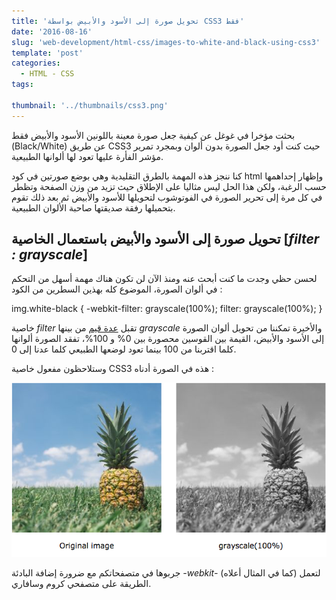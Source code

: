 ```yaml
---
title: 'تحويل صورة إلى الأسود والأبيض بواسطة CSS3 فقط'
date: '2016-08-16'
slug: 'web-development/html-css/images-to-white-and-black-using-css3'
template: 'post'
categories:
  - HTML - CSS
tags:

thumbnail: '../thumbnails/css3.png'
---
```


بحثت مؤخرا في غوغل عن كيفية جعل صورة معينة باللونين الأسود والأبيض فقط (Black/White) عن طريق CSS3 حيث كنت أود جعل الصورة بدون ألوان وبمجرد تمرير مؤشر الفأرة عليها تعود لها ألوانها الطبيعية.

كنا ننجز هذه المهمة بالطرق التقليدية وهي بوضع صورتين في كود html وإظهار إحداهمها حسب الرغبة، ولكن هذا الحل ليس مثاليا على الإطلاق حيث تزيد من وزن الصفحة وتظطر في كل مرة إلى تحرير الصورة في الفوتوشوب لتحويلها للأسود والأبيض ثم بعد ذلك تقوم بتحميلها رفقة صديقتها صاحبة الألوان الطبيعية.

## تحويل صورة إلى الأسود والأبيض باستعمال الخاصية [_filter : grayscale_]

لحسن حظي وجدت ما كنت أبحث عنه ومنذ الآن لن تكون هناك مهمة أسهل من التحكم في ألوان الصورة، الموضوع كله بهذين السطرين من الكود :

img.white-black {
-webkit-filter: grayscale(100%);
filter: grayscale(100%);
}

خاصية _filter_ تقبل [عدة قيم](http://www.w3schools.com/cssref/css3_pr_filter.asp) من بينها _grayscale_ والأخيرة تمكننا من تحويل ألوان الصورة إلى الأسود والأبيض، القيمة بين القوسين محصورة بين 0% و 100%، تفقد الصورة ألوانها كلما اقتربنا من 100 بينما تعود لوضعها الطبيعي كلما عدنا إلى 0.

وستلاحظون مفعول خاصية CSS3 هذه في الصورة أدناه :

[![صورة بالأبيض والأسود باستعمال CSS3](../images/css3-filter-grayscale.png)](../images/css3-filter-grayscale.png)

جربوها في متصفحاتكم مع ضرورة إضافة البادئة _\-webkit-_ (كما في المثال أعلاه) لتعمل الطريقة على متصفحي كروم وسافاري.

